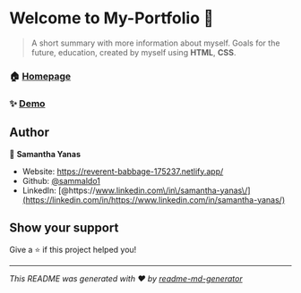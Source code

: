 # Welcome to My-Portfolio 👋

> A short summary with more information about myself. Goals for the future, education, created by myself using __HTML__, __CSS__.

### 🏠 [Homepage](https://reverent-babbage-175237.netlify.app/)

### ✨ [Demo](https://github.com/sammaldo1/My-Portfolio)

## Author

👤 **Samantha Yanas**

- Website: https://reverent-babbage-175237.netlify.app/
- Github: [@sammaldo1](https://github.com/sammaldo1)
- LinkedIn: [@https:\/\/www.linkedin.com\/in\/samantha-yanas\/](https://linkedin.com/in/https://www.linkedin.com/in/samantha-yanas/)

## Show your support

Give a ⭐️ if this project helped you!

---

_This README was generated with ❤️ by [readme-md-generator](https://github.com/kefranabg/readme-md-generator)_
